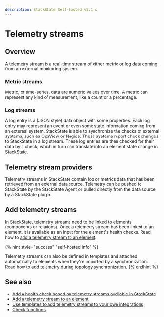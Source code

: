 ```yaml
---
description: StackState Self-hosted v5.1.x 
---
```


# Telemetry streams

## Overview

A telemetry stream is a real-time stream of either metric or log data coming from an external monitoring system.


### Metric streams

Metric, or time-series, data are numeric values over time. A metric can represent any kind of measurement, like a count or a percentage. 

### Log streams

A log entry is a \(JSON style\) data object with some properties. Each log entry may represent an event or even some state information coming from an external system. StackState is able to synchronize the checks of external systems, such as OpsView or Nagios. These systems report check changes to StackState in a log stream. These log entries are then checked for their data by a check, which in turn can translate into an element state change in StackState.

## Telemetry stream providers

Telemetry streams in StackState contain log or metrics data that has been retrieved from an external data source. Telemetry can be pushed to StackState by the StackState Agent or pulled directly from the data source by a StackState plugin.

## Add telemetry streams

In StackState, telemetry streams need to be linked to elements \(components or relations\). Once a telemetry stream has been linked to an element, it is available as an input for the element's health checks. Read how to [add a telemetry stream to an element](add-telemetry-to-element.md).

{% hint style="success" "self-hosted info" %}

Telemetry streams can also be defined in templates and attached automatically to elements when they're imported by a synchronization. Read how to [add telemetry during topology synchronization](../../configure/telemetry/telemetry_synchronized_topology.md).
{% endhint %}

## See also

* [Add a health check based on telemetry streams available in StackState](../checks-and-monitors/add-a-health-check.md)
* [Add a telemetry stream to an element](add-telemetry-to-element.md)
* [Use templates to add telemetry streams to your own integrations](../../configure/telemetry/telemetry_synchronized_topology.md "StackState Self-Hosted only")
* [Check functions](../../develop/developer-guides/custom-functions/check-functions.md "StackState Self-Hosted only")
